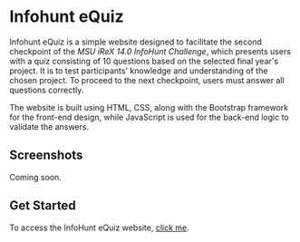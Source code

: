 # Infohunt eQuiz
Infohunt eQuiz is a simple website designed to facilitate the second checkpoint of the _MSU iReX 14.0 InfoHunt Challenge_, which presents users with a quiz consisting of 10 questions based on the selected final year's project. It is to test participants' knowledge and understanding of the chosen project. To proceed to the next checkpoint, users must answer all questions correctly.

The website is built using HTML, CSS, along with the Bootstrap framework for the front-end design, while JavaScript is used for the back-end logic to validate the answers.

## Screenshots
Coming soon.

## Get Started
To access the InfoHunt eQuiz website, [click me](https://tmthyadms.github.io/infohunt-equiz.github.io/).
